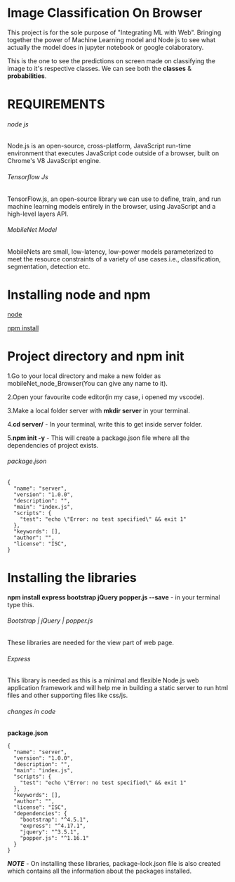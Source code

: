 # Image Classification On Browser

This project is for the sole purpose of "Integrating ML with Web". Bringing together the power of Machine Learning model and Node js to see what actually the model does in jupyter notebook or google colaboratory.

This is the one to see the predictions on screen made on classifying the image to it's respective classes. We can see both the **classes** & **probabilities**.

# REQUIREMENTS

###### node js

Node.js is an open-source, cross-platform, JavaScript run-time environment that executes JavaScript code outside of a browser, built on Chrome's V8 JavaScript engine.

###### Tensorflow Js

TensorFlow.js, an open-source library we can use to define, train, and run machine learning models entirely in the browser, using JavaScript and a high-level layers API.

###### MobileNet Model

MobileNets are small, low-latency, low-power models parameterized to meet the resource constraints of a variety of use cases.i.e., classification, segmentation, detection etc.

# Installing node and npm

[node](https://nodejs.org/en/)

[npm install](https://docs.npmjs.com/cli/install)

# Project directory and npm init

1.Go to your local directory and make a new folder as mobileNet_node_Browser(You can give any name to it).

2.Open your favourite code editor(in my case, i opened my vscode).

3.Make a local folder server with **mkdir server** in your terminal.

4.**cd server/** - In your terminal, write this to get inside server folder.

5.**npm init -y** - This will create a package.json file where all the dependencies of project exists.

###### package.json

```
{
  "name": "server",
  "version": "1.0.0",
  "description": "",
  "main": "index.js",
  "scripts": {
    "test": "echo \"Error: no test specified\" && exit 1"
  },
  "keywords": [],
  "author": "",
  "license": "ISC",
}
```

# Installing the libraries

**npm install express bootstrap jQuery popper.js --save** - in your terminal type this.

###### Bootstrap | jQuery | popper.js

These libraries are needed for the view part of web page.

###### Express

This library is needed as this is a minimal and flexible Node.js web application framework and will help me in building a static server to run html files and other supporting files like css/js.

###### changes in code 

**package.json**

```
{
  "name": "server",
  "version": "1.0.0",
  "description": "",
  "main": "index.js",
  "scripts": {
    "test": "echo \"Error: no test specified\" && exit 1"
  },
  "keywords": [],
  "author": "",
  "license": "ISC",
  "dependencies": {
    "bootstrap": "^4.5.1",
    "express": "^4.17.1",
    "jquery": "^3.5.1",
    "popper.js": "^1.16.1"
  }
}
```

***NOTE*** - On installing these libraries, package-lock.json file is also created which contains all the information about the packages installed.


